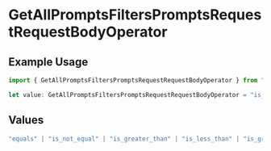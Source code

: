 # GetAllPromptsFiltersPromptsRequestRequestBodyOperator

## Example Usage

```typescript
import { GetAllPromptsFiltersPromptsRequestRequestBodyOperator } from "@orq-ai/node/models/operations";

let value: GetAllPromptsFiltersPromptsRequestRequestBodyOperator = "is_empty";
```

## Values

```typescript
"equals" | "is_not_equal" | "is_greater_than" | "is_less_than" | "is_greater_than_or_equal_to" | "is_less_than_or_equal_to" | "is_between" | "is_empty" | "is_not_empty"
```